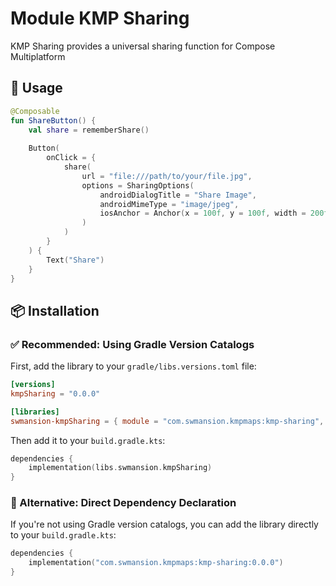 # Module KMP Sharing

KMP Sharing provides a universal sharing function for Compose Multiplatform

## 🎯 Usage

```kotlin
@Composable
fun ShareButton() {
    val share = rememberShare()
    
    Button(
        onClick = {
            share(
                url = "file:///path/to/your/file.jpg",
                options = SharingOptions(
                    androidDialogTitle = "Share Image",
                    androidMimeType = "image/jpeg",
                    iosAnchor = Anchor(x = 100f, y = 100f, width = 200f, height = 50f)
                )
            )
        }
    ) {
        Text("Share")
    }
}
```

## 📦 Installation

### ✅ Recommended: Using Gradle Version Catalogs

First, add the library to your `gradle/libs.versions.toml` file:

```toml
[versions]
kmpSharing = "0.0.0"

[libraries]
swmansion-kmpSharing = { module = "com.swmansion.kmpmaps:kmp-sharing", version.ref = "kmpSharing" }
```

Then add it to your `build.gradle.kts`:

```kotlin
dependencies {
    implementation(libs.swmansion.kmpSharing)
}
```

### 🔧 Alternative: Direct Dependency Declaration

If you're not using Gradle version catalogs, you can add the library directly to your `build.gradle.kts`:

```kotlin
dependencies {
    implementation("com.swmansion.kmpmaps:kmp-sharing:0.0.0")
}
```